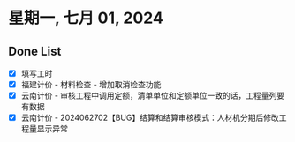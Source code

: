 # 星期一, 七月 01, 2024

## Done List

- [x] 填写工时
- [x] 福建计价 - 材料检查 - 增加取消检查功能
- [x] 云南计价 - 审核工程中调用定额，清单单位和定额单位一致的话，工程量列要有数据
- [x] 云南计价 - 2024062702【BUG】结算和结算审核模式：人材机分期后修改工程量显示异常
